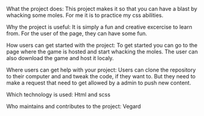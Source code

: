 What the project does:
This project makes it so that you can have a blast by whacking some moles. For me it is to practice my css abilities.


Why the project is useful:
It is simply a fun and creative excercise to learn from. For the user of the page, they can have some fun.

How users can get started with the project:
To get started you can go to the page where the game is hosted and start whacking the moles. The user can also download the game and host it localy.

Where users can get help with your project:
Users can clone the repository to their computer and and tweak the code, if they want to. But they need to make a request that need to get allowed by a admin to push new content.

Which technology is used:
Html and scss

Who maintains and contributes to the project:
Vegard
